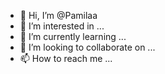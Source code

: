 - 👋 Hi, I’m @Pamilaa
- 👀 I’m interested in ...
- 🌱 I’m currently learning ...
- 💞️ I’m looking to collaborate on ...
- 📫 How to reach me ...

<!---
Pamilaa/Pamilaa is a ✨ special ✨ repository because its `README.md` (this file) appears on your GitHub profile.
You can click the Preview link to take a look at your changes.
--->
